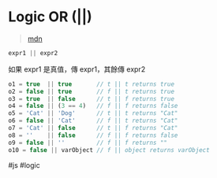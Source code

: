 # Logic OR (||)
> [mdn](https://developer.mozilla.org/en-US/docs/Web/JavaScript/Reference/Operators/Logical_OR)
```js
expr1 || expr2
```
如果 expr1 是真值，傳 expr1，其餘傳 expr2
```js
o1 = true  || true       // t || t returns true
o2 = false || true       // f || t returns true
o3 = true  || false      // t || f returns true
o4 = false || (3 == 4)   // f || f returns false
o5 = 'Cat' || 'Dog'      // t || t returns "Cat"
o6 = false || 'Cat'      // f || t returns "Cat"
o7 = 'Cat' || false      // t || f returns "Cat"
o8 = ''    || false      // f || f returns false
o9 = false || ''         // f || f returns ""
o10 = false || varObject // f || object returns varObject
```

#js #logic 